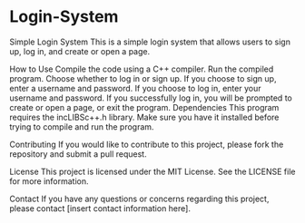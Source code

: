 # Login-System
Simple Login System
This is a simple login system that allows users to sign up, log in, and create or open a page.

How to Use
Compile the code using a C++ compiler.
Run the compiled program.
Choose whether to log in or sign up.
If you choose to sign up, enter a username and password. If you choose to log in, enter your username and password.
If you successfully log in, you will be prompted to create or open a page, or exit the program.
Dependencies
This program requires the incLIBSc++.h library. Make sure you have it installed before trying to compile and run the program.

Contributing
If you would like to contribute to this project, please fork the repository and submit a pull request.

License
This project is licensed under the MIT License. See the LICENSE file for more information.

Contact
If you have any questions or concerns regarding this project, please contact [insert contact information here].
